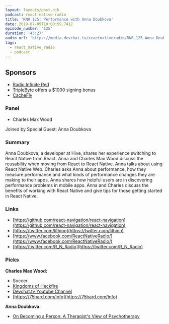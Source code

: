 ```yaml
---
layout: layouts/post.njk
podcast: react-native-radio
title: 'RNR 125: Performance with Anna Doubkova'
date: 2019-07-09T10:00:59.741Z
episode_number: '125'
duration: '43:27'
audio_url: 'https://media.devchat.tv/reactnativeradio/RNR_125_Anna_Doubkova.mp3'
tags:
  - react_native_radio
  - podcast
---
```

## **Sponsors**



*   [Radio Infinite Red](http://radio.infinite.red/)
*   [TripleByte](https://triplebyte.com/reactradio) offers a $1000 signing bonus
*   [CacheFly](https://www.cachefly.com/)


### **Panel**



*   Charles Max Wood

Joined by Special Guest: Anna Doubkova


### **Summary**

Anna Doubkova, a developer at Hive, shares her experience switching to React Native from React. Anna and Charles Max Wood discuss the reusability when moving from React to React Native. Anna talks about using React Native Web. Charles asks Anna about performance, how they measure performance and what kinds of performance changes they are making to their apps. Anna shares how helpful users are in discovering performance problems in mobile apps. Anna and Charles discuss the benefits of working with React Native and give tips for those getting started in React Native. 


### **Links**



*   [https://github.com/react-navigation/react-navigation](https://github.com/react-navigation/react-navigation)
*   [https://twitter.com/lithinn](https://twitter.com/lithinn)
*   [https://www.facebook.com/ReactNativeRadio/](https://www.facebook.com/ReactNativeRadio/)
*   [https://twitter.com/R_N_Radio](https://twitter.com/R_N_Radio)


### **Picks**

**Charles Max Wood:**



*   Soccer
*   [Kingdoms of Heckfire](https://www.bluestacks.com/campaign/ata.kraken.heckfire/en/?utm_campaign=yb-dau-ata.kraken.heckfire-en-us-s-1&msclkid=f978e68f40cb133f515fbbaa25255b10&utm_source=bing&utm_medium=cpc&utm_term=kingdoms%20of%20heckfire&utm_content=ata.kraken.heckfire)
*   [Devchat.tv Youtube Channel](https://www.youtube.com/channel/UCABJEQ57MIn6X3TIHIebJUw/featured)
*   [https://75hard.com/info](https://75hard.com/info)

**Anna Doubkova:**



*   [On Becoming a Person: A Therapist's View of Psychotherapy](https://www.amazon.com/Becoming-Person-Therapists-View-Psychotherapy/dp/039575531X/ref=sr_1_1?ie=UTF8&qid=1548462018&sr=8-1&linkCode=ll1&tag=devchattv-20&linkId=f06bfe7482dca8bb751ed6d7cc86e2ab&language=en_US)
